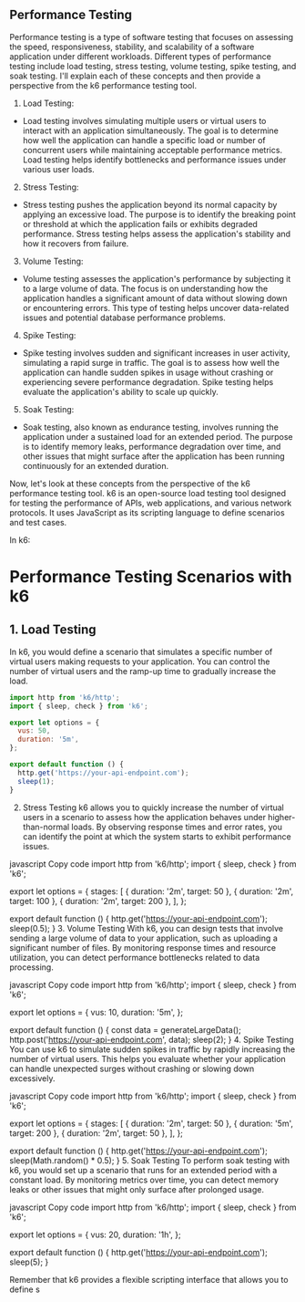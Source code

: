 ## Performance Testing

Performance testing is a type of software testing that focuses on assessing the speed, responsiveness, stability, and scalability of a software application under different workloads. Different types of performance testing include load testing, stress testing, volume testing, spike testing, and soak testing. 
I'll explain each of these concepts and then provide a perspective from the k6 performance testing tool.

1. Load Testing:
* Load testing involves simulating multiple users or virtual users to interact with an application simultaneously. The goal is to determine how well the application can handle a specific load or number of concurrent users while maintaining acceptable performance metrics. Load testing helps identify bottlenecks and performance issues under various user loads.
2. Stress Testing:
* Stress testing pushes the application beyond its normal capacity by applying an excessive load. The purpose is to identify the breaking point or threshold at which the application fails or exhibits degraded performance. Stress testing helps assess the application's stability and how it recovers from failure.
3. Volume Testing:
* Volume testing assesses the application's performance by subjecting it to a large volume of data. The focus is on understanding how the application handles a significant amount of data without slowing down or encountering errors. This type of testing helps uncover data-related issues and potential database performance problems.
4. Spike Testing:
* Spike testing involves sudden and significant increases in user activity, simulating a rapid surge in traffic. The goal is to assess how well the application can handle sudden spikes in usage without crashing or experiencing severe performance degradation. Spike testing helps evaluate the application's ability to scale up quickly.
5. Soak Testing:
* Soak testing, also known as endurance testing, involves running the application under a sustained load for an extended period. The purpose is to identify memory leaks, performance degradation over time, and other issues that might surface after the application has been running continuously for an extended duration.

Now, let's look at these concepts from the perspective of the k6 performance testing tool. k6 is an open-source load testing tool designed for testing the performance of APIs, web applications, and various network protocols. It uses JavaScript as its scripting language to define scenarios and test cases.

In k6:

# Performance Testing Scenarios with k6

## 1. Load Testing

In k6, you would define a scenario that simulates a specific number of virtual users making requests to your application. You can control the number of virtual users and the ramp-up time to gradually increase the load.

```javascript
import http from 'k6/http';
import { sleep, check } from 'k6';

export let options = {
  vus: 50,
  duration: '5m',
};

export default function () {
  http.get('https://your-api-endpoint.com');
  sleep(1);
}
```
2. Stress Testing
k6 allows you to quickly increase the number of virtual users in a scenario to assess how the application behaves under higher-than-normal loads. By observing response times and error rates, you can identify the point at which the system starts to exhibit performance issues.

javascript
Copy code
import http from 'k6/http';
import { sleep, check } from 'k6';

export let options = {
  stages: [
    { duration: '2m', target: 50 },
    { duration: '2m', target: 100 },
    { duration: '2m', target: 200 },
  ],
};

export default function () {
  http.get('https://your-api-endpoint.com');
  sleep(0.5);
}
3. Volume Testing
With k6, you can design tests that involve sending a large volume of data to your application, such as uploading a significant number of files. By monitoring response times and resource utilization, you can detect performance bottlenecks related to data processing.

javascript
Copy code
import http from 'k6/http';
import { sleep, check } from 'k6';

export let options = {
  vus: 10,
  duration: '5m',
};

export default function () {
  const data = generateLargeData();
  http.post('https://your-api-endpoint.com', data);
  sleep(2);
}
4. Spike Testing
You can use k6 to simulate sudden spikes in traffic by rapidly increasing the number of virtual users. This helps you evaluate whether your application can handle unexpected surges without crashing or slowing down excessively.

javascript
Copy code
import http from 'k6/http';
import { sleep, check } from 'k6';

export let options = {
  stages: [
    { duration: '2m', target: 50 },
    { duration: '5m', target: 200 },
    { duration: '2m', target: 50 },
  ],
};

export default function () {
  http.get('https://your-api-endpoint.com');
  sleep(Math.random() * 0.5);
}
5. Soak Testing
To perform soak testing with k6, you would set up a scenario that runs for an extended period with a constant load. By monitoring metrics over time, you can detect memory leaks or other issues that might only surface after prolonged usage.

javascript
Copy code
import http from 'k6/http';
import { sleep, check } from 'k6';

export let options = {
  vus: 20,
  duration: '1h',
};

export default function () {
  http.get('https://your-api-endpoint.com');
  sleep(5);
}

Remember that k6 provides a flexible scripting interface that allows you to define s
